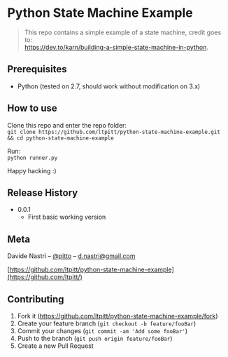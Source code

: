 # Python State Machine Example
> This repo contains a simple example of a state machine, credit goes to:  
https://dev.to/karn/building-a-simple-state-machine-in-python.

## Prerequisites

- Python (tested on 2.7, should work without modification on 3.x)

## How to use

Clone this repo and enter the repo folder:  
`git clone https://github.com/ltpitt/python-state-machine-example.git && cd python-state-machine-example`

Run:  
`python runner.py`  

Happy hacking :)

## Release History

* 0.0.1
    * First basic working version

## Meta

Davide Nastri – [@pitto](https://twitter.com/pitto) – d.nastri@gmail.com

[https://github.com/ltpitt/python-state-machine-example](https://github.com/ltpitt/)

## Contributing

1. Fork it (<https://github.com/ltpitt/python-state-machine-example/fork>)
2. Create your feature branch (`git checkout -b feature/fooBar`)
3. Commit your changes (`git commit -am 'Add some fooBar'`)
4. Push to the branch (`git push origin feature/fooBar`)
5. Create a new Pull Request
